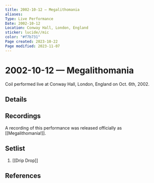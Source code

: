 ```yaml
---
title: 2002-10-12 — Megalithomania
aliases: 
Type: Live Performance
Date: 2002-10-12
Location: Conway Hall, London, England
sticker: lucide//mic
color: "#f7b731"
Page created: 2023-10-22
Page modified: 2023-11-07
---
```


# 2002-10-12 — Megalithomania

Coil performed live at Conway Hall, London, England on Oct. 6th, 2002.

## Details


## Recordings

A recording of this performance was released officially as [[Megalithomania!]].

## Setlist
1. [[Drip Drop]]

## References

[^1]: [Entry at Live Coil Archive](https://live-coil-archive.com/2002-sept-oct/2002-megalithomania/)

